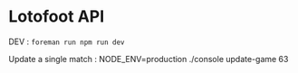 # Lotofoot API

DEV : `foreman run npm run dev`

Update a single match : NODE_ENV=production ./console update-game 63